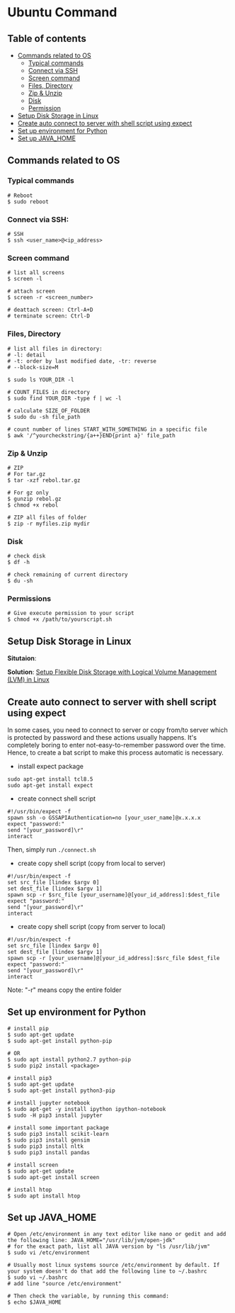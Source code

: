 # Ubuntu Command #

## Table of contents

* [Commands related to OS](#commands-related-to-os)
    - [Typical commands](#typical-commands)
    - [Connect via SSH](#connect-via-ssh)
    - [Screen command](#screen-command)
    - [Files, Directory](#files-directory)
    - [Zip & Unzip](#zip-unzip)
    - [Disk](#disk)
    - [Permission](#permissions)
* [Setup Disk Storage in Linux](#setup-disk-storage-in-linux)
* [Create auto connect to server with shell script using expect](#create-auto-connect-to-server-with-shell-script-using-expect)
* [Set up environment for Python](#set-up-environment-for-python)
* [Set up JAVA_HOME](#set-up-java_home)

## Commands related to OS

### Typical commands

```
# Reboot
$ sudo reboot
```

### Connect via SSH:

```
# SSH
$ ssh <user_name>@<ip_address>
```

### Screen command

```
# list all screens
$ screen -l

# attach screen
$ screen -r <screen_number>

# deattach screen: Ctrl-A+D
# terminate screen: Ctrl-D
```

### Files, Directory

```
# list all files in directory: 
# -l: detail
# -t: order by last modified date, -tr: reverse
# --block-size=M

$ sudo ls YOUR_DIR -l

# COUNT_FILES in directory
$ sudo find YOUR_DIR -type f | wc -l

# calculate SIZE_OF_FOLDER
$ sudo du -sh file_path

# count number of lines START_WITH_SOMETHING in a specific file
$ awk '/^yourcheckstring/{a++}END{print a}' file_path
```

### Zip & Unzip

```
# ZIP
# For tar.gz
$ tar -xzf rebol.tar.gz

# For gz only
$ gunzip rebol.gz
$ chmod +x rebol

# ZIP all files of folder
$ zip -r myfiles.zip mydir
```

### Disk

```
# check disk
$ df -h

# check remaining of current directory
$ du -sh
```

### Permissions

```
# Give execute permission to your script
$ chmod +x /path/to/yourscript.sh
```

## Setup Disk Storage in Linux

**Situtaion**:

**Solution**: [Setup Flexible Disk Storage with Logical Volume Management (LVM) in Linux](https://www.tecmint.com/create-lvm-storage-in-linux/)


## Create auto connect to server with shell script using expect
In some cases, you need to connect to server or copy from/to server which is protected by password and these actions usually happens. It's completely boring to enter not-easy-to-remember password over the time. Hence, to create a bat script to make this process automatic is necessary.

* install expect package
```
sudo apt-get install tcl8.5
sudo apt-get install expect
```

* create connect shell script
```
#!/usr/bin/expect -f
spawn ssh -o GSSAPIAuthentication=no [your_user_name]@x.x.x.x
expect "password:"
send "[your_password]\r"
interact
```

Then, simply run `./connect.sh`

* create copy shell script (copy from local to server)
```
#!/usr/bin/expect -f
set src_file [lindex $argv 0]
set dest_file [lindex $argv 1]
spawn scp -r $src_file [your_username]@[your_id_address]:$dest_file
expect "password:"
send "[your_password]\r"
interact
```

* create copy shell script (copy from server to local)
```
#!/usr/bin/expect -f
set src_file [lindex $argv 0]
set dest_file [lindex $argv 1]
spawn scp -r [your_username]@[your_id_address]:$src_file $dest_file
expect "password:"
send "[your_password]\r"
interact
```

Note: "-r" means copy the entire folder

## Set up environment for Python

```
# install pip
$ sudo apt-get update
$ sudo apt-get install python-pip

# OR
$ sudo apt install python2.7 python-pip
$ sudo pip2 install <package>

# install pip3
$ sudo apt-get update
$ sudo apt-get install python3-pip

# install jupyter notebook
$ sudo apt-get -y install ipython ipython-notebook
$ sudo -H pip3 install jupyter

# install some important package
$ sudo pip3 install scikit-learn
$ sudo pip3 install gensim
$ sudo pip3 install nltk
$ sudo pip3 install pandas

# install screen
$ sudo apt-get update
$ sudo apt-get install screen

# install htop
$ sudo apt install htop

```

## Set up JAVA_HOME

```
# Open /etc/environment in any text editor like nano or gedit and add the following line: JAVA_HOME="/usr/lib/jvm/open-jdk"
# for the exact path, list all JAVA version by "ls /usr/lib/jvm"
$ sudo vi /etc/environment

# Usually most linux systems source /etc/environment by default. If your system doesn't do that add the following line to ~/.bashrc
$ sudo vi ~/.bashrc
# add line "source /etc/environment"

# Then check the variable, by running this command:
$ echo $JAVA_HOME
```